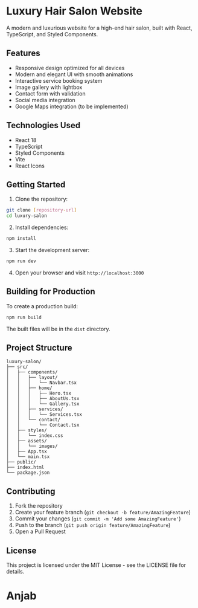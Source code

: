 # Luxury Hair Salon Website

A modern and luxurious website for a high-end hair salon, built with React, TypeScript, and Styled Components.

## Features

- Responsive design optimized for all devices
- Modern and elegant UI with smooth animations
- Interactive service booking system
- Image gallery with lightbox
- Contact form with validation
- Social media integration
- Google Maps integration (to be implemented)

## Technologies Used

- React 18
- TypeScript
- Styled Components
- Vite
- React Icons

## Getting Started

1. Clone the repository:
```bash
git clone [repository-url]
cd luxury-salon
```

2. Install dependencies:
```bash
npm install
```

3. Start the development server:
```bash
npm run dev
```

4. Open your browser and visit `http://localhost:3000`

## Building for Production

To create a production build:

```bash
npm run build
```

The built files will be in the `dist` directory.

## Project Structure

```
luxury-salon/
├── src/
│   ├── components/
│   │   ├── layout/
│   │   │   └── Navbar.tsx
│   │   ├── home/
│   │   │   ├── Hero.tsx
│   │   │   ├── AboutUs.tsx
│   │   │   └── Gallery.tsx
│   │   ├── services/
│   │   │   └── Services.tsx
│   │   └── contact/
│   │       └── Contact.tsx
│   ├── styles/
│   │   └── index.css
│   ├── assets/
│   │   └── images/
│   ├── App.tsx
│   └── main.tsx
├── public/
├── index.html
└── package.json
```

## Contributing

1. Fork the repository
2. Create your feature branch (`git checkout -b feature/AmazingFeature`)
3. Commit your changes (`git commit -m 'Add some AmazingFeature'`)
4. Push to the branch (`git push origin feature/AmazingFeature`)
5. Open a Pull Request

## License

This project is licensed under the MIT License - see the LICENSE file for details.
# Anjab
